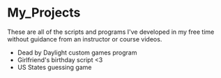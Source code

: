# My_Projects
These are all of the scripts and programs I've developed in my free time without guidance from an instructor or course videos.

- Dead by Daylight custom games program
- Girlfriend's birthday script <3
- US States guessing game
